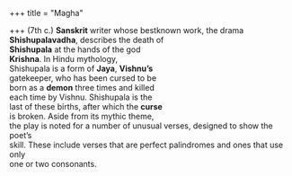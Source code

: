 +++
title = "Magha"

+++
(7th c.) **Sanskrit** writer whose bestknown work, the drama **Shishupalavadha**, describes the death of  
**Shishupala** at the hands of the god  
**Krishna**. In Hindu mythology,  
Shishupala is a form of **Jaya**, **Vishnu’s**  
gatekeeper, who has been cursed to be  
born as a **demon** three times and killed  
each time by Vishnu. Shishupala is the  
last of these births, after which the **curse**  
is broken. Aside from its mythic theme,  
the play is noted for a number of unusual verses, designed to show the poet’s  
skill. These include verses that are perfect palindromes and ones that use only  
one or two consonants.